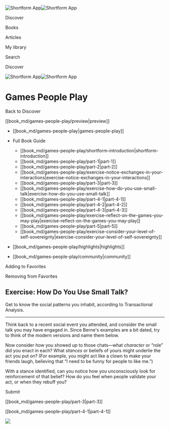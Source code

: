 ![Shortform App](/img/logo.36a2399e.svg)![Shortform App](/img/logo-dark.70c1b072.svg)

Discover

Books

Articles

My library

Search

Discover

![Shortform App](/img/logo.36a2399e.svg)![Shortform App](/img/logo-dark.70c1b072.svg)

# Games People Play

Back to Discover

[[book_md/games-people-play/preview|preview]]

  * [[book_md/games-people-play|games-people-play]]
  * Full Book Guide

    * [[book_md/games-people-play/shortform-introduction|shortform-introduction]]
    * [[book_md/games-people-play/part-1|part-1]]
    * [[book_md/games-people-play/part-2|part-2]]
    * [[book_md/games-people-play/exercise-notice-exchanges-in-your-interactions|exercise-notice-exchanges-in-your-interactions]]
    * [[book_md/games-people-play/part-3|part-3]]
    * [[book_md/games-people-play/exercise-how-do-you-use-small-talk|exercise-how-do-you-use-small-talk]]
    * [[book_md/games-people-play/part-4-1|part-4-1]]
    * [[book_md/games-people-play/part-4-2|part-4-2]]
    * [[book_md/games-people-play/part-4-3|part-4-3]]
    * [[book_md/games-people-play/exercise-reflect-on-the-games-you-may-play|exercise-reflect-on-the-games-you-may-play]]
    * [[book_md/games-people-play/part-5|part-5]]
    * [[book_md/games-people-play/exercise-consider-your-level-of-self-sovereignty|exercise-consider-your-level-of-self-sovereignty]]
  * [[book_md/games-people-play/highlights|highlights]]
  * [[book_md/games-people-play/community|community]]



Adding to Favorites 

Removing from Favorites 

## Exercise: How Do You Use Small Talk?

Get to know the social patterns you inhabit, according to Transactional Analysis.

* * *

Think back to a recent social event you attended, and consider the small talk you may have engaged in. Since Berne's examples are a bit dated, try to think of the modern versions and name them below.

Now consider how you showed _up_ to those chats—what _character_ or “role” did you enact in each? What _stances_ or beliefs of yours might underlie the act you put on? (For example, you might act like a clown to make your friends laugh, believing that “I need to be funny for people to like me.”)

With a stance identified, can you notice how you unconsciously look for reinforcement of that belief? How do you feel when people validate your act, or when they rebuff you?

Submit 

[[book_md/games-people-play/part-3|part-3]]

[[book_md/games-people-play/part-4-1|part-4-1]]

![](https://bat.bing.com/action/0?ti=56018282&Ver=2&mid=168479d5-a1f9-4036-bec0-08a2948dd209&sid=49fff5b0636c11eeb9c611038afc8668&vid=4a005010636c11ee80c703d4c4a7acd5&vids=0&msclkid=N&pi=0&lg=en-US&sw=800&sh=600&sc=24&nwd=1&tl=Shortform%20%7C%20Book&p=https%3A%2F%2Fwww.shortform.com%2Fapp%2Fbook%2Fgames-people-play%2Fexercise-how-do-you-use-small-talk&r=&lt=364&evt=pageLoad&sv=1&rn=110359)
